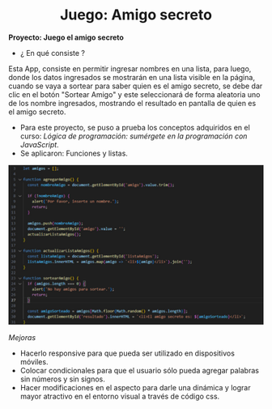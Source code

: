 <h1 align="center"> Juego: Amigo secreto </h1>

**Proyecto: Juego el amigo secreto**
  
- ¿ En qué consiste ?
  
Esta App, consiste en permitir ingresar nombres en una lista, para luego, donde los datos ingresados se mostrarán en una lista visible en la página, cuando se vaya a sortear para saber quien es el amigo secreto, se debe dar clic en el botón "Sortear Amigo" y este seleccionará de forma aleatoria uno de los nombre ingresados, mostrando el resultado en pantalla de quien es el amigo secreto.

- Para este proyecto, se puso a prueba los conceptos adquiridos en el curso: *Lógica de programación: sumérgete en la programación con JavaScript*.
- Se aplicaron: Funciones y listas.

![Funciones aplicadas en el proyecto](imagenes/codigo.png)
  
*Mejoras*
- Hacerlo responsive para que pueda ser utilizado en dispositivos móviles.
- Colocar condicionales para que el usuario sólo pueda agregar palabras sin números y sin signos.
- Hacer modificaciones en el aspecto para darle una dinámica y lograr mayor atractivo en el entorno visual a través de código css.
